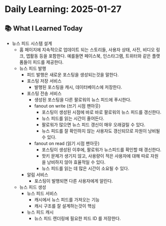 # Daily Learning: 2025-01-27

## 📚 What I Learned Today
- 뉴스 피드 시스템 설계
    - 홈 페이지에 지속적으로 업데이트 되는 스토리들, 사용자 상태, 사진, 비디오 링크, 앱활동 등을 포함한다. 예를들면 페이스북, 인스타그램, 트위터와 같은 플랫폼들이 피드를 제공한다.
    - 뉴스 피드 발행
        - 피드 발행은 새로운 포스팅을 생성되는것을 말한다.
        - 포스팅 저장 서비스
            - 발행된 포스팅을 캐시, 데이터베이스에 저장한다.
        - 포스팅 전송 서비스
            - 생성된 포스팅을 다른 팔로워의 뉴스 피드에 푸시한다.
            - fanout on write (쓰기 시점 팬아웃)
                - 포스팅이 생성된 시점에 바로 바로 팔로워의 뉴스 피드를 갱신한다.
                - 뉴스 피드를 읽는 시간이 줄어든다.
                - 팔로워가 많으면 뉴스 피드 갱신이 매우 오래걸릴 수 있다.
                - 뉴스 피드를 잘 확인하지 않는 사용자도 갱신되므로 자원이 낭비될 수 있다.
            - fanout on read (읽기 시점 팬아웃)
                - 포스팅이 생성된 이후에, 팔로워가 뉴스피드를 확인할 때 갱신한다.
                - 핫키 문제가 생기지 않고, 사용량이 적은 사용자에 대해 따로 자원을 낭비하지 않아 효율적일 수 있다.
                - 뉴스 피드를 읽는 데 많은 시간이 소요될 수 있다.
        - 알림 서비스
            - 포스팅이 발행되면 다른 사용자에게 알린다.
    - 뉴스 피드 생성
        - 뉴스 피드 서비스
            - 캐시에서 뉴스 피드를 가져오는 기능
            - 캐시 구조를 잘 설계하는것이 핵심
        - 뉴스 피드 캐시
            - 뉴스 피드 렌더링에 필요한 피드 ID 를 저장한다.
